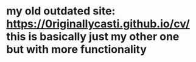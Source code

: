 # my old outdated site: https://0riginallycasti.github.io/cv/ this is basically just my other one but with more functionality 

